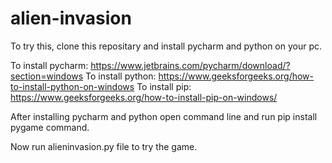 # alien-invasion
To try this, clone this repositary and install pycharm and python on your pc.


To install pycharm: https://www.jetbrains.com/pycharm/download/?section=windows
To install python: https://www.geeksforgeeks.org/how-to-install-python-on-windows
To install pip: https://www.geeksforgeeks.org/how-to-install-pip-on-windows/

After installing pycharm and python open command line and run pip install pygame command.

Now run alieninvasion.py file to try the game.
